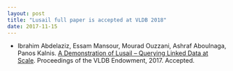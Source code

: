 ```yaml
---
layout: post
title: "Lusail full paper is accepted at VLDB 2018"
date: 2017-11-15
---
```


- Ibrahim Abdelaziz, Essam Mansour, Mourad Ouzzani, Ashraf Aboulnaga, Panos Kalnis. [A Demonstration of Lusail – Querying Linked Data at Scale](). Proceedings of the VLDB Endowment, 2017. Accepted.
